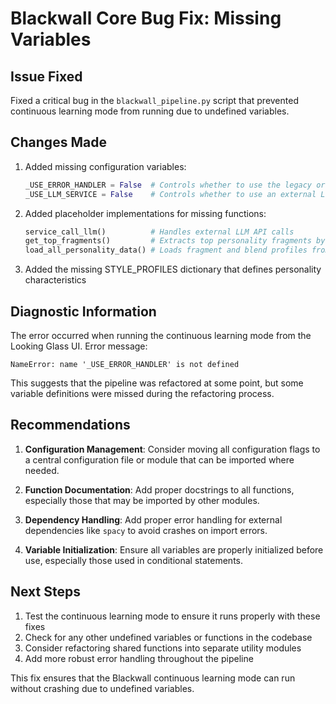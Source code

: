 # Blackwall Core Bug Fix: Missing Variables

## Issue Fixed
Fixed a critical bug in the `blackwall_pipeline.py` script that prevented continuous learning mode from running due to undefined variables.

## Changes Made

1. Added missing configuration variables:
   ```python
   _USE_ERROR_HANDLER = False  # Controls whether to use the legacy or new error handling system
   _USE_LLM_SERVICE = False    # Controls whether to use an external LLM service
   ```

2. Added placeholder implementations for missing functions:
   ```python
   service_call_llm()          # Handles external LLM API calls
   get_top_fragments()         # Extracts top personality fragments by weight 
   load_all_personality_data() # Loads fragment and blend profiles from JSON
   ```

3. Added the missing STYLE_PROFILES dictionary that defines personality characteristics

## Diagnostic Information

The error occurred when running the continuous learning mode from the Looking Glass UI.
Error message:
```
NameError: name '_USE_ERROR_HANDLER' is not defined
```

This suggests that the pipeline was refactored at some point, but some variable definitions were missed during the refactoring process.

## Recommendations

1. **Configuration Management**: Consider moving all configuration flags to a central configuration file or module that can be imported where needed.

2. **Function Documentation**: Add proper docstrings to all functions, especially those that may be imported by other modules.

3. **Dependency Handling**: Add proper error handling for external dependencies like `spacy` to avoid crashes on import errors.

4. **Variable Initialization**: Ensure all variables are properly initialized before use, especially those used in conditional statements.

## Next Steps

1. Test the continuous learning mode to ensure it runs properly with these fixes
2. Check for any other undefined variables or functions in the codebase
3. Consider refactoring shared functions into separate utility modules
4. Add more robust error handling throughout the pipeline

This fix ensures that the Blackwall continuous learning mode can run without crashing due to undefined variables.
